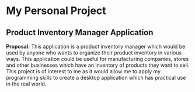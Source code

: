 # My Personal Project

## Product Inventory Manager Application
**Proposal:** This application is a product inventory manager which would be used by anyone who wants to organize their product inventory in various ways. This application could be useful for manufacturing companies, stores and other businesses which have an inventory of products they want to sell. This project is of interest to me as it would allow me to apply my programming skills to create a desktop application which has practical use in the real world. 

